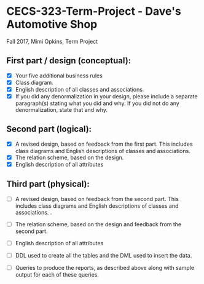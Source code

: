 # CECS-323-Term-Project - Dave's Automotive Shop
Fall 2017, Mimi Opkins, Term Project

## First part / design (conceptual):
- [x] Your five additional business rules
- [x] Class diagram. 
- [x] English description of all classes and associations. 
- [x] If you did any denormalization in your design, please include a separate paragraph(s) stating what you did and why. If you did not do any denormalization, state that and why.

## Second part (logical):
- [x] A revised design, based on feedback from the first part. This includes class diagrams and English descriptions of classes and associations. 
- [x] The relation scheme, based on the design. 
- [x] English description of all attributes

## Third part (physical):
- [ ] A revised design, based on feedback from the second part. This includes class diagrams and English descriptions of classes and associations. . 
- [ ] The relation scheme, based on the design and feedback from the second part. 
- [ ] English description of all attributes
- [ ] DDL used to create all the tables and the DML used to insert the data. 
- [ ] Queries to produce the reports, as described above along with sample output for each of these queries. 

